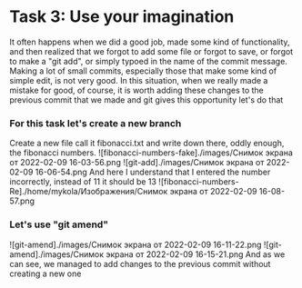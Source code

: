 # Task 3: Use your imagination
It often happens when we did a good job, made some kind of functionality, and then realized that we forgot to add some file or forgot to save, or forgot to make a "git add", or simply typoed in the name of the commit message.
Making a lot of small commits, especially those that make some kind of simple edit, is not very good.
In this situation, when we really made a mistake for good, of course, it is worth adding these changes to the previous commit that we made and git gives this opportunity
let's do that
### For this task let's create a new branch
Сreate a new file 
call it fibonacci.txt and write down there, oddly enough, the fibonacci numbers.
![fibonacci-numbers-fake]./images/Снимок экрана от 2022-02-09 16-03-56.png
![git-add]./images/Снимок экрана от 2022-02-09 16-06-54.png
And here I understand that I entered the number incorrectly, instead of 11 it should be 13
![fibonacci-numbers-Re]./home/mykola/Изображения/Снимок экрана от 2022-02-09 16-08-57.png
### Let's use "git amend"
![git-amend]./images/Снимок экрана от 2022-02-09 16-11-22.png
![git-amend]./images/Снимок экрана от 2022-02-09 16-15-21.png
And as we can see, we managed to add changes to the previous commit without creating a new one
